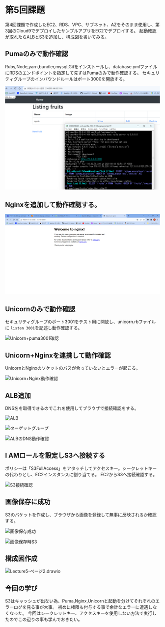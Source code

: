 # 第5回課題  

第4回課題で作成したEC2、RDS、VPC、サブネット、AZをそのまま使用し、第3回のCloud9でデプロイしたサンプルアプリをEC2でデプロイする。
起動確認が取れたらALBとS3を追加し、構成図を書いてみる。

## Pumaのみで動作確認  

Ruby,Node,yarn,bundler,mysql,Gitをインストールし、database.ymlファイルにRDSのエンドポイントを指定して先ずはPumaのみで動作確認する。
セキュリティグループのインバウンドルールはポート3000を開放する。

![pumaのみ](pict05/pumaのみ.png)  

## Nginxを追加して動作確認する。  

![Nginxのみ](pict05/Nginxのみ.png)  

## Unicornのみで動作確認  

セキュリティグループのポート3001をテスト用に開放し、unicorn.rbファイルに
```listen 3001```を記述し動作確認する。  

![Unicorn+puma3001確認](pict05/Unicorn+puma3001確認.png)  

## Unicorn+Nginxを連携して動作確認  

UnicornとNginxのソケットのパスが合っていないとエラーが起こる。

![Unicorn+Nginx動作確認](pict05/Unicorn+Nginx動作確認.png)  

## ALB追加  

DNS名を取得できるのでこれを使用してブラウザで接続確認をする。  

![ALB](pict05/ALB.png)  

![ターゲットグループ](pict05/ターゲットグループ.png)  

![ALBのDNS動作確認](pict05/ALBのDNS動作確認.png)  

## I AMロールを設定しS3へ接続する  

ポリシーは「S3FullAccess」をアタッチしてアクセスキー。シークレットキーの代わりとし、EC2インスタンスに割り当てる。
EC2からS3へ接続確認する。

![S3接続確認](pict05/S3接続確認.png)  

## 画像保存に成功  

S3のバケットを作成し、ブラウザから画像を登録して無事に反映されるか確認する。

![画像保存成功](pict05/画像保存成功.png)  

![画像保存時S3](pict05/画像保存時S3.png)  

## 構成図作成  

![Lecture5-ページ2.drawio](pict05/Lecture5-ページ2.drawio.png)  

## 今回の学び  


S3はキャッシュが出ない為、Puma,Nginx,Unicornと起動を分けてそれぞれのエラーログを見る事が大事。
初めに権限も付与する事で余計なエラーに遭遇しなくなった。
今回はシークレットキー、アクセスキーを使用しない方法で実行したのでこの辺りの事も学んでおきたい。
